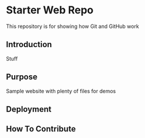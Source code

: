 # Starter Web Repo

This repository is for showing how Git and GitHub work

## Introduction

Stuff

## Purpose

Sample website with plenty of files for demos

## Deployment

## How To Contribute

